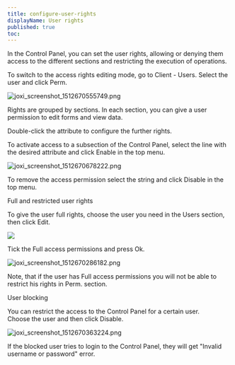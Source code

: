 ```yaml
---
title: configure-user-rights
displayName: User rights
published: true
toc:
---
```

In the Control Panel, you can set the user rights, allowing or denying them access to the different sections and restricting the execution of operations.

To switch to the access rights editing mode, go to Client - Users. Select the user and click Perm. 

<img src="https://support.gcore.com/hc/article_attachments/115010913789/joxi_screenshot_1512670555749.png" alt="joxi_screenshot_1512670555749.png">

Rights are grouped by sections. In each section, you can give a user permission to edit forms and view data.

Double-click the attribute to configure the further rights.

To activate access to a subsection of the Control Panel, select the line with the desired attribute and click Enable in the top menu.

<img src="https://support.gcore.com/hc/article_attachments/115010913829/joxi_screenshot_1512670678222.png" alt="joxi_screenshot_1512670678222.png">

To remove the access permission select the string and click Disable in the top menu.

Full and restricted user rights

To give the user full rights, choose the user you need in the Users section, then click Edit.

<img src="https://support.gcore.com/hc/article_attachments/115010905369/mceclip0.png">

Tick the Full access permissions and press Ok.

<img src="https://support.gcore.com/hc/article_attachments/115010855405/joxi_screenshot_1512670286182.png" alt="joxi_screenshot_1512670286182.png">

Note, that if the user has Full access permissions you will not be able to restrict his rights in Perm. section.

User blocking

You can restrict the access to the Control Panel for a certain user. Choose the user and then click Disable. 

<img src="https://support.gcore.com/hc/article_attachments/115010855425/joxi_screenshot_1512670363224.png" alt="joxi_screenshot_1512670363224.png">

If the blocked user tries to login to the Control Panel, they will get "Invalid username or password" error.